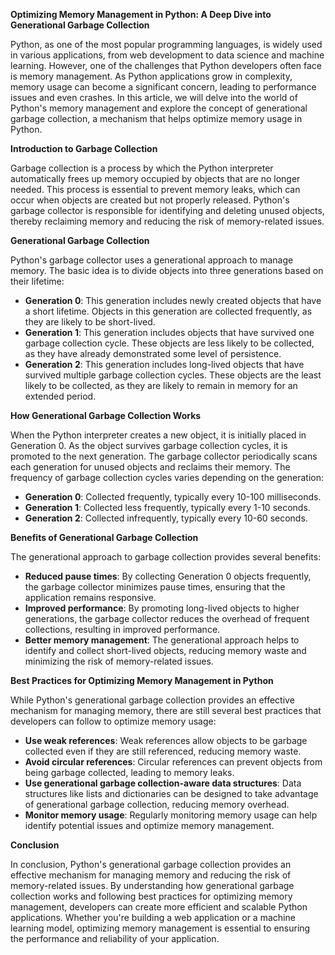 **Optimizing Memory Management in Python: A Deep Dive into Generational Garbage Collection**

Python, as one of the most popular programming languages, is widely used in various applications, from web development to data science and machine learning. However, one of the challenges that Python developers often face is memory management. As Python applications grow in complexity, memory usage can become a significant concern, leading to performance issues and even crashes. In this article, we will delve into the world of Python's memory management and explore the concept of generational garbage collection, a mechanism that helps optimize memory usage in Python.

**Introduction to Garbage Collection**

Garbage collection is a process by which the Python interpreter automatically frees up memory occupied by objects that are no longer needed. This process is essential to prevent memory leaks, which can occur when objects are created but not properly released. Python's garbage collector is responsible for identifying and deleting unused objects, thereby reclaiming memory and reducing the risk of memory-related issues.

**Generational Garbage Collection**

Python's garbage collector uses a generational approach to manage memory. The basic idea is to divide objects into three generations based on their lifetime:

* **Generation 0**: This generation includes newly created objects that have a short lifetime. Objects in this generation are collected frequently, as they are likely to be short-lived.
* **Generation 1**: This generation includes objects that have survived one garbage collection cycle. These objects are less likely to be collected, as they have already demonstrated some level of persistence.
* **Generation 2**: This generation includes long-lived objects that have survived multiple garbage collection cycles. These objects are the least likely to be collected, as they are likely to remain in memory for an extended period.

**How Generational Garbage Collection Works**

When the Python interpreter creates a new object, it is initially placed in Generation 0. As the object survives garbage collection cycles, it is promoted to the next generation. The garbage collector periodically scans each generation for unused objects and reclaims their memory. The frequency of garbage collection cycles varies depending on the generation:

* **Generation 0**: Collected frequently, typically every 10-100 milliseconds.
* **Generation 1**: Collected less frequently, typically every 1-10 seconds.
* **Generation 2**: Collected infrequently, typically every 10-60 seconds.

**Benefits of Generational Garbage Collection**

The generational approach to garbage collection provides several benefits:

* **Reduced pause times**: By collecting Generation 0 objects frequently, the garbage collector minimizes pause times, ensuring that the application remains responsive.
* **Improved performance**: By promoting long-lived objects to higher generations, the garbage collector reduces the overhead of frequent collections, resulting in improved performance.
* **Better memory management**: The generational approach helps to identify and collect short-lived objects, reducing memory waste and minimizing the risk of memory-related issues.

**Best Practices for Optimizing Memory Management in Python**

While Python's generational garbage collection provides an effective mechanism for managing memory, there are still several best practices that developers can follow to optimize memory usage:

* **Use weak references**: Weak references allow objects to be garbage collected even if they are still referenced, reducing memory waste.
* **Avoid circular references**: Circular references can prevent objects from being garbage collected, leading to memory leaks.
* **Use generational garbage collection-aware data structures**: Data structures like lists and dictionaries can be designed to take advantage of generational garbage collection, reducing memory overhead.
* **Monitor memory usage**: Regularly monitoring memory usage can help identify potential issues and optimize memory management.

**Conclusion**

In conclusion, Python's generational garbage collection provides an effective mechanism for managing memory and reducing the risk of memory-related issues. By understanding how generational garbage collection works and following best practices for optimizing memory management, developers can create more efficient and scalable Python applications. Whether you're building a web application or a machine learning model, optimizing memory management is essential to ensuring the performance and reliability of your application.
